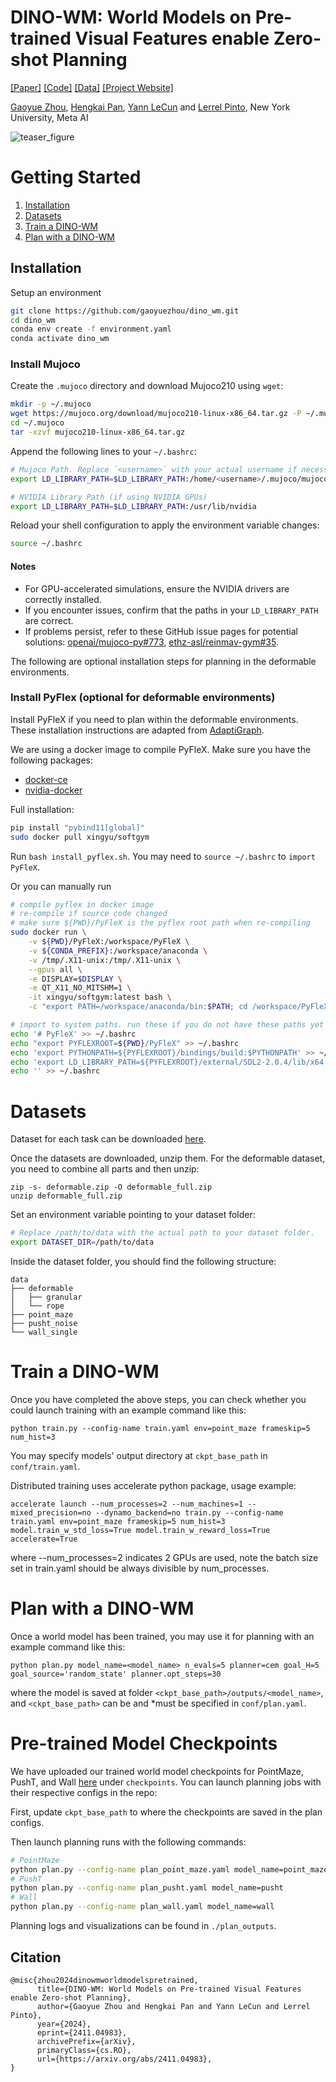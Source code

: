 # **DINO-WM**: World Models on Pre-trained Visual Features enable Zero-shot Planning
[[Paper]](https://arxiv.org/abs/2411.04983) [[Code]]() [[Data]](https://osf.io/bmw48/?view_only=a56a296ce3b24cceaf408383a175ce28) [[Project Website]](https://dino-wm.github.io/) 

[Gaoyue Zhou](https://gaoyuezhou.github.io/), [Hengkai Pan](https://hengkaipan.github.io/), [Yann LeCun](https://yann.lecun.com/) and [Lerrel Pinto](https://www.lerrelpinto.com/), New York University, Meta AI

![teaser_figure](assets/intro.png)

# Getting Started

1. [Installation](#installation)
2. [Datasets](#datasets)
3. [Train a DINO-WM](#train-a-dino-wm)
4. [Plan with a DINO-WM](#plan-with-a-dino-wm)

## Installation

Setup an environment
```bash
git clone https://github.com/gaoyuezhou/dino_wm.git
cd dino_wm
conda env create -f environment.yaml
conda activate dino_wm
```

### Install Mujoco
                    
Create the `.mujoco` directory and download Mujoco210 using `wget`:

```bash
mkdir -p ~/.mujoco
wget https://mujoco.org/download/mujoco210-linux-x86_64.tar.gz -P ~/.mujoco/
cd ~/.mujoco
tar -xzvf mujoco210-linux-x86_64.tar.gz
```

Append the following lines to your `~/.bashrc`:

```bash
# Mujoco Path. Replace `<username>` with your actual username if necessary.
export LD_LIBRARY_PATH=$LD_LIBRARY_PATH:/home/<username>/.mujoco/mujoco210/bin

# NVIDIA Library Path (if using NVIDIA GPUs)
export LD_LIBRARY_PATH=$LD_LIBRARY_PATH:/usr/lib/nvidia
```

Reload your shell configuration to apply the environment variable changes:

```bash
source ~/.bashrc
```

#### Notes
- For GPU-accelerated simulations, ensure the NVIDIA drivers are correctly installed.
- If you encounter issues, confirm that the paths in your `LD_LIBRARY_PATH` are correct.
- If problems persist, refer to these GitHub issue pages for potential solutions: [openai/mujoco-py#773](https://github.com/openai/mujoco-py/issues/773), [ethz-asl/reinmav-gym#35](https://github.com/ethz-asl/reinmav-gym/issues/35).


The following are optional installation steps for planning in the deformable environments.

### Install PyFlex (optional for deformable environments)

Install PyFleX if you need to plan within the deformable environments. These installation instructions are adapted from [AdaptiGraph](https://github.com/Boey-li/AdaptiGraph/tree/main).

We are using a docker image to compile PyFleX. Make sure you have the following packages:
- [docker-ce](https://docs.docker.com/engine/install/ubuntu/)
- [nvidia-docker](https://github.com/NVIDIA/nvidia-docker#quickstart)

Full installation:
```bash
pip install "pybind11[global]"
sudo docker pull xingyu/softgym
```
Run `bash install_pyflex.sh`. You may need to `source ~/.bashrc` to `import PyFleX`.

Or you can manually run
```bash
# compile pyflex in docker image
# re-compile if source code changed
# make sure ${PWD}/PyFleX is the pyflex root path when re-compiling
sudo docker run \
    -v ${PWD}/PyFleX:/workspace/PyFleX \
    -v ${CONDA_PREFIX}:/workspace/anaconda \
    -v /tmp/.X11-unix:/tmp/.X11-unix \
    --gpus all \
    -e DISPLAY=$DISPLAY \
    -e QT_X11_NO_MITSHM=1 \
    -it xingyu/softgym:latest bash \
    -c "export PATH=/workspace/anaconda/bin:$PATH; cd /workspace/PyFleX; export PYFLEXROOT=/workspace/PyFleX; export PYTHONPATH=/workspace/PyFleX/bindings/build:$PYTHONPATH; export LD_LIBRARY_PATH=$PYFLEXROOT/external/SDL2-2.0.4/lib/x64:$LD_LIBRARY_PATH; cd bindings; mkdir build; cd build; /usr/bin/cmake ..; make -j"

# import to system paths. run these if you do not have these paths yet in ~/.bashrc
echo '# PyFleX' >> ~/.bashrc
echo "export PYFLEXROOT=${PWD}/PyFleX" >> ~/.bashrc
echo 'export PYTHONPATH=${PYFLEXROOT}/bindings/build:$PYTHONPATH' >> ~/.bashrc
echo 'export LD_LIBRARY_PATH=${PYFLEXROOT}/external/SDL2-2.0.4/lib/x64:$LD_LIBRARY_PATH' >> ~/.bashrc
echo '' >> ~/.bashrc
```

# Datasets

Dataset for each task can be downloaded [here](https://osf.io/bmw48/?view_only=a56a296ce3b24cceaf408383a175ce28). 

Once the datasets are downloaded, unzip them. For the deformable dataset, you need to combine all parts and then unzip:
```
zip -s- deformable.zip -O deformable_full.zip
unzip deformable_full.zip
```

Set an environment variable pointing to your dataset folder:
```bash
# Replace /path/to/data with the actual path to your dataset folder.
export DATASET_DIR=/path/to/data
```
Inside the dataset folder, you should find the following structure:
```
data
├── deformable
│   ├── granular
│   └── rope
├── point_maze
├── pusht_noise
└── wall_single
```


# Train a DINO-WM
Once you have completed the above steps, you can check whether you could launch training with an example command like this:

```
python train.py --config-name train.yaml env=point_maze frameskip=5 num_hist=3
```
You may specify models' output directory at `ckpt_base_path` in `conf/train.yaml`.


Distributed training uses accelerate python package, usage example: 

```
accelerate launch --num_processes=2 --num_machines=1 --mixed_precision=no --dynamo_backend=no train.py --config-name train.yaml env=point_maze frameskip=5 num_hist=3 model.train_w_std_loss=True model.train_w_reward_loss=True accelerate=True
```
where --num_processes=2 indicates 2 GPUs are used, note the batch size set in train.yaml should be always divisible by num_processes.

# Plan with a DINO-WM
Once a world model has been trained, you may use it for planning with an example command like this:

```
python plan.py model_name=<model_name> n_evals=5 planner=cem goal_H=5 goal_source='random_state' planner.opt_steps=30
```

where the model is saved at folder `<ckpt_base_path>/outputs/<model_name>`, and `<ckpt_base_path>` can be and *must be specified in `conf/plan.yaml`.

<!-- ## Acknowledgement
TODO -->

# Pre-trained Model Checkpoints

We have uploaded our trained world model checkpoints for PointMaze, PushT, and Wall [here](https://osf.io/bmw48/?view_only=a56a296ce3b24cceaf408383a175ce28) under `checkpoints`. You can launch planning jobs with their respective configs in the repo:

First, update `ckpt_base_path` to where the checkpoints are saved in the plan configs.

Then launch planning runs with the following commands:
```bash
# PointMaze
python plan.py --config-name plan_point_maze.yaml model_name=point_maze
# PushT
python plan.py --config-name plan_pusht.yaml model_name=pusht
# Wall
python plan.py --config-name plan_wall.yaml model_name=wall
```

Planning logs and visualizations can be found in `./plan_outputs`.


## Citation

```
@misc{zhou2024dinowmworldmodelspretrained,
      title={DINO-WM: World Models on Pre-trained Visual Features enable Zero-shot Planning}, 
      author={Gaoyue Zhou and Hengkai Pan and Yann LeCun and Lerrel Pinto},
      year={2024},
      eprint={2411.04983},
      archivePrefix={arXiv},
      primaryClass={cs.RO},
      url={https://arxiv.org/abs/2411.04983}, 
}
```
